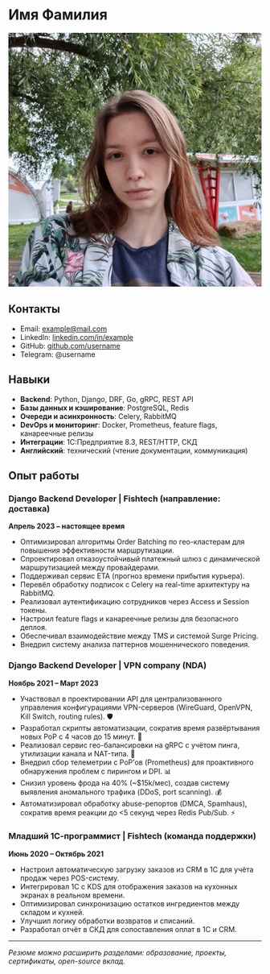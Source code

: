 # Имя Фамилия

![Фотография](https://github.com/fishfix/fishfix/blob/e6ab2c7b3888d6d47778a7c6789bde2a2e238fb8/photo_2025-10-01_13-23-31.jpg)

## Контакты
- Email: example@mail.com  
- LinkedIn: [linkedin.com/in/example](https://linkedin.com/in/example)  
- GitHub: [github.com/username](https://github.com/username)  
- Telegram: @username

## Навыки
- **Backend**: Python, Django, DRF, Go, gRPC, REST API  
- **Базы данных и кэширование**: PostgreSQL, Redis  
- **Очереди и асинхронность**: Celery, RabbitMQ  
- **DevOps и мониторинг**: Docker, Prometheus, feature flags, канареечные релизы  
- **Интеграции**: 1С:Предприятие 8.3, REST/HTTP, СКД  
- **Английский**: технический (чтение документации, коммуникация)

## Опыт работы

### Django Backend Developer | Fishtech (направление: доставка)  
**Апрель 2023 – настоящее время**  
- Оптимизировал алгоритмы Order Batching по гео-кластерам для повышения эффективности маршрутизации.  
- Спроектировал отказоустойчивый платежный шлюз с динамической маршрутизацией между провайдерами.  
- Поддерживал сервис ETA (прогноз времени прибытия курьера).  
- Перевёл обработку подписок с Celery на real-time архитектуру на RabbitMQ.  
- Реализовал аутентификацию сотрудников через Access и Session токены.  
- Настроил feature flags и канареечные релизы для безопасного деплоя.  
- Обеспечивал взаимодействие между TMS и системой Surge Pricing.  
- Внедрил систему анализа паттернов мошеннического поведения.

### Django Backend Developer | VPN company (NDA)  
**Ноябрь 2021 – Март 2023**  
- Участвовал в проектировании API для централизованного управления конфигурациями VPN-серверов (WireGuard, OpenVPN, Kill Switch, routing rules). 🛡️  
- Разработал скрипты автоматизации, сократив время развёртывания новых PoP с 4 часов до 15 минут. 🚀  
- Реализовал сервис гео-балансировки на gRPC с учётом пинга, утилизации канала и NAT-типа. 📡  
- Внедрил сбор телеметрии с PoP’ов (Prometheus) для проактивного обнаружения проблем с пирингом и DPI. 📊  
- Снизил уровень фрода на 40% (~$15k/мес), создав систему выявления аномального трафика (DDoS, port scanning). 💰  
- Автоматизировал обработку abuse-репортов (DMCA, Spamhaus), сократив время реакции до <5 секунд через Redis Pub/Sub. ⚡️

### Младший 1С-программист | Fishtech (команда поддержки)  
**Июнь 2020 – Октябрь 2021**  
- Настроил автоматическую загрузку заказов из CRM в 1С для учёта продаж через POS-систему.  
- Интегрировал 1С с KDS для отображения заказов на кухонных экранах в реальном времени.  
- Оптимизировал синхронизацию остатков ингредиентов между складом и кухней.  
- Улучшил логику обработки возвратов и списаний.  
- Разработал отчёт в СКД для сопоставления оплат в 1С и CRM.

---
*Резюме можно расширить разделами: образование, проекты, сертификаты, open-source вклад.*
